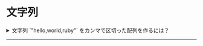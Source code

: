 # 文字列

<details>
<summary>文字列 `"hello,world,ruby"` をカンマで区切った配列を作るには？</summary>

```ruby
s = "hello,world,ruby"
# => "hello,world,ruby"

s.split(",")
# => ["hello", "world", "ruby"]

s
# => "hello,world,ruby" 

# 破壊的methodはない !
s.split!(",")
# NoMethodError: undefined method `split!' for "hello,world,ruby":String

# 大事なことは、ここで `s.split(/,/)` みたいな正規表現を使わないこと。
# もちろん必要なときはあるが、今回のケースは必要ない。実行速度に差が出るので注意が必要。
```
</details>

---
